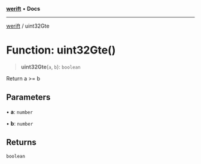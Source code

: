 [**werift**](../README.md) • **Docs**

***

[werift](../globals.md) / uint32Gte

# Function: uint32Gte()

> **uint32Gte**(`a`, `b`): `boolean`

Return a >= b

## Parameters

• **a**: `number`

• **b**: `number`

## Returns

`boolean`
